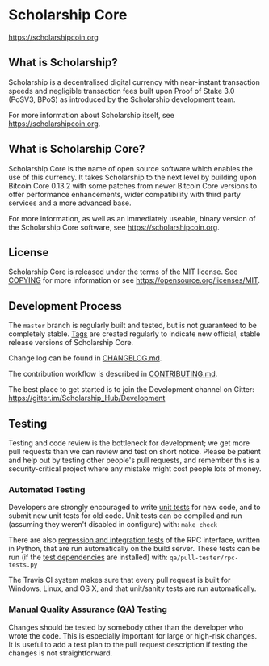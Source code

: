 Scholarship Core
=====================================

https://scholarshipcoin.org

What is Scholarship?
----------------

Scholarship is a decentralised digital currency with near-instant transaction speeds and negligible transaction fees built upon Proof of Stake 3.0 (PoSV3, BPoS) as
introduced by the Scholarship development team.

For more information about Scholarship itself, see https://scholarshipcoin.org.

What is Scholarship Core?
----------------

Scholarship Core is the name of open source software which enables the use of this currency. It takes Scholarship to the next level by building upon
Bitcoin Core 0.13.2 with some patches from newer Bitcoin Core versions to offer performance enhancements, wider compatibility with third party services and a more advanced base.

For more information, as well as an immediately useable, binary version of the Scholarship Core software, see https://scholarshipcoin.org.

License
-------

Scholarship Core is released under the terms of the MIT license. See [COPYING](COPYING) for more
information or see https://opensource.org/licenses/MIT.

Development Process
-------------------

The `master` branch is regularly built and tested, but is not guaranteed to be
completely stable. [Tags](https://gitlab.com/scholarship/scholarship/tags) are created
regularly to indicate new official, stable release versions of Scholarship Core.

Change log can be found in [CHANGELOG.md](CHANGELOG.md).

The contribution workflow is described in [CONTRIBUTING.md](CONTRIBUTING.md).

The best place to get started is to join the Development channel on Gitter: https://gitter.im/Scholarship_Hub/Development

Testing
-------

Testing and code review is the bottleneck for development; we get more pull
requests than we can review and test on short notice. Please be patient and help out by testing
other people's pull requests, and remember this is a security-critical project where any mistake might cost people
lots of money.

### Automated Testing

Developers are strongly encouraged to write [unit tests](/doc/unit-tests.md) for new code, and to
submit new unit tests for old code. Unit tests can be compiled and run
(assuming they weren't disabled in configure) with: `make check`

There are also [regression and integration tests](/qa) of the RPC interface, written
in Python, that are run automatically on the build server.
These tests can be run (if the [test dependencies](/qa) are installed) with: `qa/pull-tester/rpc-tests.py`

The Travis CI system makes sure that every pull request is built for Windows, Linux, and OS X, and that unit/sanity tests are run automatically.

### Manual Quality Assurance (QA) Testing

Changes should be tested by somebody other than the developer who wrote the
code. This is especially important for large or high-risk changes. It is useful
to add a test plan to the pull request description if testing the changes is
not straightforward.
